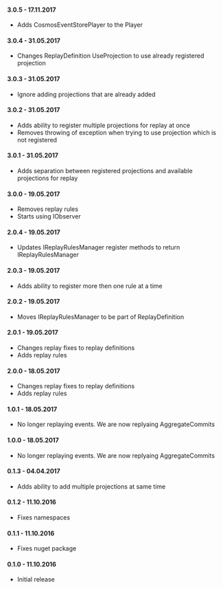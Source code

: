#### 3.0.5 - 17.11.2017
* Adds CosmosEventStorePlayer to the Player

#### 3.0.4 - 31.05.2017
* Changes ReplayDefinition UseProjection to use already registered projection

#### 3.0.3 - 31.05.2017
* Ignore adding projections that are already added

#### 3.0.2 - 31.05.2017
* Adds ability to register multiple projections for replay at once
* Removes throwing of exception when trying to use projection which is not registered

#### 3.0.1 - 31.05.2017
* Adds separation between registered projections and available projections for replay

#### 3.0.0 - 19.05.2017
* Removes replay rules
* Starts using IObserver

#### 2.0.4 - 19.05.2017
* Updates IReplayRulesManager register methods to return IReplayRulesManager

#### 2.0.3 - 19.05.2017
* Adds ability to register more then one rule at a time

#### 2.0.2 - 19.05.2017
* Moves IReplayRulesManager to be part of ReplayDefinition

#### 2.0.1 - 19.05.2017
* Changes replay fixes to replay definitions
* Adds replay rules

#### 2.0.0 - 18.05.2017
* Changes replay fixes to replay definitions
* Adds replay rules

#### 1.0.1 - 18.05.2017
* No longer replaying events. We are now replyaing AggregateCommits

#### 1.0.0 - 18.05.2017
* No longer replaying events. We are now replyaing AggregateCommits

#### 0.1.3 - 04.04.2017
* Adds ability to add multiple projections at same time

#### 0.1.2 - 11.10.2016
* Fixes namespaces

#### 0.1.1 - 11.10.2016
* Fixes nuget package

#### 0.1.0 - 11.10.2016
* Initial release
